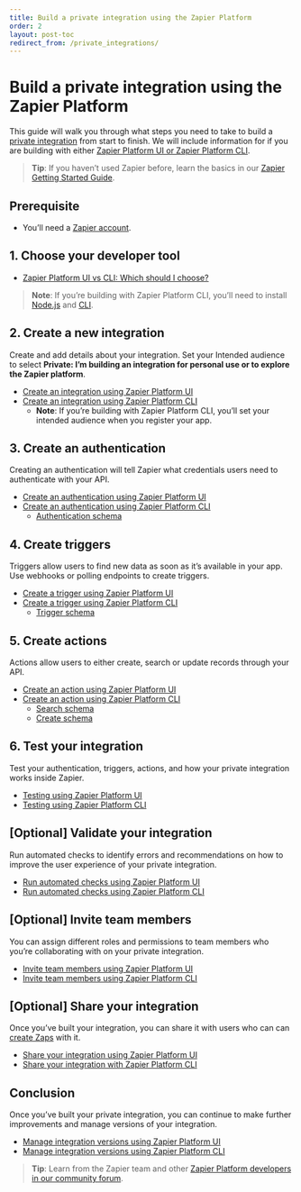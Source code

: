 ```yaml
---
title: Build a private integration using the Zapier Platform
order: 2
layout: post-toc
redirect_from: /private_integrations/
---
```


# Build a private integration using the Zapier Platform

This guide will walk you through what steps you need to take to build a [private integration](https://platform.zapier.com/private_integrations/private-vs-public-integrations) from start to finish. We will include information for if you are building with either [Zapier Platform UI or Zapier Platform CLI](https://platform.zapier.com/docs/vs). 

> **Tip**: If you haven’t used Zapier before, learn the basics in our [Zapier Getting Started Guide](https://zapier.com/learn/zapier-quick-start-guide/).

## Prerequisite

* You’ll need a [Zapier account](https://zapier.com/sign-up).

## 1. Choose your developer tool

* [Zapier Platform UI vs CLI: Which should I choose?](https://platform.zapier.com/docs/vs)

> **Note**: If you’re building with Zapier Platform CLI, you’ll need to install [Node.js](https://developer.zapier.com/cli-guide/install-node-js) and [CLI](https://platform.zapier.com/cli_tutorials/getting-started#installing-the-cli).

## 2. Create a new integration

Create and add details about your integration. Set your Intended audience to select **Private: I’m building an integration for personal use or to explore the Zapier platform**. 

* [Create an integration using Zapier Platform UI](https://developer.zapier.com/app/new)
* [Create an integration using Zapier Platform CLI](https://platform.zapier.com/cli_docs/docs#creating-a-local-app)
  * **Note**: If you’re building with Zapier Platform CLI, you’ll set your intended audience when you register your app.

## 3. Create an authentication 

Creating an authentication will tell Zapier what credentials users need to authenticate with your API. 

* [Create an authentication using Zapier Platform UI](https://platform.zapier.com/docs/auth)
* [Create an authentication using Zapier Platform CLI](https://platform.zapier.com/cli_tutorials/getting-started#adding-authentication)
  * [Authentication schema](https://github.com/zapier/zapier-platform/blob/main/packages/cli/README.md#authentication)

## 4. Create triggers

Triggers allow users to find new data as soon as it’s available in your app. Use webhooks or polling endpoints to create triggers.

* [Create a trigger using Zapier Platform UI](https://platform.zapier.com/docs/triggers)
* [Create a trigger using Zapier Platform CLI](https://platform.zapier.com/cli_tutorials/getting-started#adding-a-trigger)
  * [Trigger schema](https://github.com/zapier/zapier-platform/blob/main/packages/schema/docs/build/schema.md#triggerschema)

## 5. Create actions

Actions allow users to either create, search or update records through your API.

* [Create an action using Zapier Platform UI](https://platform.zapier.com/quickstart/build-action)
* [Create an action using Zapier Platform CLI](https://platform.zapier.com/cli_docs/docs#triggerssearchescreates)
  * [Search schema](https://github.com/zapier/zapier-platform/blob/main/packages/schema/docs/build/schema.md#searchschema)
  * [Create schema](https://github.com/zapier/zapier-platform/blob/main/packages/schema/docs/build/schema.md#createschema)

## 6. Test your integration

Test your authentication, triggers, actions, and how your private integration works inside Zapier.

* [Testing using Zapier Platform UI](https://platform.zapier.com/docs/testing)
* [Testing using Zapier Platform CLI](https://platform.zapier.com/cli_docs/docs#testing)

## [Optional] Validate your integration

Run automated checks to identify errors and recommendations on how to improve the user experience of your private integration. 

* [Run automated checks using Zapier Platform UI](https://platform.zapier.com/docs/integration-checks-reference)
* [Run automated checks using Zapier Platform CLI](https://github.com/zapier/zapier-platform/blob/main/packages/cli/docs/cli.md#validate)

## [Optional] Invite team members

You can assign different roles and permissions to team members who you’re collaborating with on your private integration. 

* [Invite team members using Zapier Platform UI](https://platform.zapier.com/quickstart/invite-team-member)
* [Invite team members using Zapier Platform CLI](https://platform.zapier.com/cli_tutorials/getting-started#invite-team-members-to-help-manage-your-app)

## [Optional] Share your integration

Once you’ve built your integration, you can share it with users who can can [create Zaps](https://help.zapier.com/hc/en-us/articles/8496309697421-Create-Zaps) with it.

* [Share your integration using Zapier Platform UI](https://platform.zapier.com/private_integrations/share-your-private-integration)
* [Share your integration with Zapier Platform CLI](https://platform.zapier.com/cli_docs/docs#sharing-an-app-version)

## Conclusion

Once you’ve built your private integration, you can continue to make further improvements and manage versions of your integration.

* [Manage integration versions using Zapier Platform UI](https://platform.zapier.com/docs/versions)
* [Manage integration versions using Zapier Platform CLI](https://platform.zapier.com/cli_tutorials/versions)


> **Tip**: Learn from the Zapier team and other [Zapier Platform developers in our community forum](https://community.zapier.com/developer-discussion-13).
